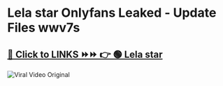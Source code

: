 
 # Lela star Onlyfans Leaked - Update Files wwv7s

## <h2><a href="https://clipsfans.com/Lela_star&ref=git">🔗 Click to LINKS ⏩⏩ 👉 🟢 Lela star </a></h2>

<a href="https://clipsfans.com/Lela_star&ref=git" rel="nofollow" data-target="animated-image.originalLink"><img src="https://i.ibb.co.com/xMMVF88/686577567.gif" alt="Viral Video Original" style="max-width: 100%; display: inline-block;" data-target="animated-image.originalImage"></a>

